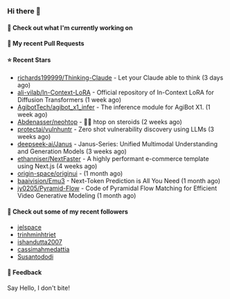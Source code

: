 ### Hi there 👋

#### 👷 Check out what I'm currently working on

#### 🔨 My recent Pull Requests


#### ⭐ Recent Stars

- [richards199999/Thinking-Claude](https://github.com/richards199999/Thinking-Claude) - Let your Claude able to think (3 days ago)
- [ali-vilab/In-Context-LoRA](https://github.com/ali-vilab/In-Context-LoRA) - Official repository of In-Context LoRA for Diffusion Transformers (1 week ago)
- [AgibotTech/agibot_x1_infer](https://github.com/AgibotTech/agibot_x1_infer) - The inference module for AgiBot X1. (1 week ago)
- [Abdenasser/neohtop](https://github.com/Abdenasser/neohtop) - 💪🏻 htop on steroids (2 weeks ago)
- [protectai/vulnhuntr](https://github.com/protectai/vulnhuntr) - Zero shot vulnerability discovery using LLMs (3 weeks ago)
- [deepseek-ai/Janus](https://github.com/deepseek-ai/Janus) - Janus-Series: Unified Multimodal Understanding and Generation Models (3 weeks ago)
- [ethanniser/NextFaster](https://github.com/ethanniser/NextFaster) - A highly performant e-commerce template using Next.js  (4 weeks ago)
- [origin-space/originui](https://github.com/origin-space/originui) -  (1 month ago)
- [baaivision/Emu3](https://github.com/baaivision/Emu3) - Next-Token Prediction is All You Need (1 month ago)
- [jy0205/Pyramid-Flow](https://github.com/jy0205/Pyramid-Flow) - Code of Pyramidal Flow Matching for Efficient Video Generative Modeling (1 month ago)

#### 👯 Check out some of my recent followers

- [jelspace](https://github.com/jelspace)
- [trinhminhtriet](https://github.com/trinhminhtriet)
- [ishandutta2007](https://github.com/ishandutta2007)
- [cassimahmedattia](https://github.com/cassimahmedattia)
- [Susantododi](https://github.com/Susantododi)

#### 💬 Feedback

Say Hello, I don't bite!